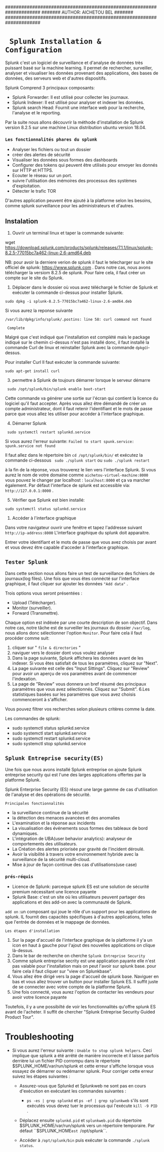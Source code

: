#####################################################################
#######                AUTHOR: AICHETOU BEL                   #######                       
#####################################################################

# ``  Splunk Installation & Configuration   ``


Splunk c'est un logiciel de surveillance et d'analyse de données très puissant basé sur la machine learning. 
Il permet de rechercher, surveiller, analyser et visualiser les données provenant des applications, des bases de données, des serveurs web et d'autres dispositifs.

Splunk Comprend 3 principaux composants:
* Splunk Forwarder: Il est utilisé pour collecter les journaux.
* Splunk Indexer: Il est utilisé pour analyser et indexer les données.
* Splunk search Head: Fournit une interface web pour la recherche, l'analyse et le reporting.

Par la suite nous allons découvrir la méthode d'installation de Splunk version 8.2.5 sur une machine Linux distribution ubuntu version 18.04.


### ``Les fonctionnalités phares du splunk``
* Analyser les fichiers ou tout un dossier
* créer des alertes de sécurité
* Visualiser les données sous formes des dashboards
* Configurer des tokens qui peuvent être utilisés pour envoyer les donnés sur HTTP et HTTPS.
* Ecouter le réseau sur un port.
* suivre l'utilisation des mémoires des processus des systèmes d'exploitation.
* Détecter le trafic TOR

D'autres application peuvent être ajouté à la platforme selon les besoins, comme splunk surveillance pour les administrateurs et d'autres.


## Instalation
1. Ouvrir un terminal linux et taper la commande suivante:


wget https://download.splunk.com/products/splunk/releases/7.1.1/linux/splunk-8.2.5-77015bc7a462-linux-2.6-amd64.deb

NB: pour avoir la derniere verion de splunk il faut le telecharger sur le site officiel de splunk: https://www.splunk.com . Dans notre cas, nous avons télécharger la versiom 8.2.5 de splunk. Pour faire cela, il faut créer un compte sur le site du Splunk.


1. Déplacer dans le dossier où vous avez téléchargé le fichier de Splunk et exécuter la commande ci-dessus pour installer Splunk.


`` sudo dpkg -i splunk-8.2.5-77015bc7a462-linux-2.6-amd64.deb ``

Si vous aurez la reponse suivante 

`` /var/lib/dpkg/info/splunk/.postins: line 58: curl command not found `` 

`` Complete``

Malgré que c'est indiqué que l'installation est complété mais le package indiqué sur le chemin ci-dessus n'est pas installé donc, il faut installé la commande Curl de linux et reinstaller Splunk avec la commande ``dpkg``ci-dessus.

Pour installer Curl Il faut exécuter la commande suivante:

``sudo apt-get install curl``

3. permettre à Splunk de toujours démarrer lorsque le serveur démarre

``  sudo /opt/splunk/bin/splunk enable boot-start ``

Cette commande va générer une sortie sur l'écran qui contient la licence du logiciel qu'il faut accepter. Après vous allez être démandé de créer un compte administrateur, dont il faut retenir l'identifiant et le mots de passe parce que vous allez les utiliser pour accéder à l'interface graphique.

4. Démarrer Splunk

`` sudo systemctl restart splunkd.service``

Si vous aurez l'erreur suivante:
`` Failed to start spunk.service:  spunk.service not found ``

Il faut allez dans le répertoire bin `` cd /opt/splunk/bin/ `` et exécutez la commande ci-dessous `` sudo ./splunk start`` ou  `` sudo ./splunk restart ``

à la fin de la réponse, vous trouverez le lien vers l'interface Splunk. 
Si vous aurez le nom de votre domaine comme ``aichetou-virtuel-machine:8000 `` vous pouvez le changer par localhost : ``localhost:8000`` et ça va marcher également. Par défaut l'interface de splunk est accessible via: `` http://127.0.0.1:8000 `` .

5. Vérifier que Splunk est bien installé:

`` sudo systemctl status splunkd.service ``

1. Accéder à l'interface graphique 


Dans votre navigateur ouvrir une fenêtre et tapez l'addresse suivant  `` http://ip-address:8000 `` L'interface graphique du splunk doit apparaitre.

Entrer votre identifiant et le mots de passe que vous avez choisis par avant et vous devez être capable d'acceder à l'interface graphique.
 

## ``Tester Splunk``

Dans cette section nous allons faire un test de surveillance des fichiers de journaux(log files).
Une fois que vous êtes connécté sur l'interface graphique, il faut cliquer sur ajouter les données `` "Add data" `` .

Trois options vous seront présentées : 
* Upload (Télécharger). 
* Monitor (surveiller).
* Forward (Transmettre).

Chaque option est indéxée par une  courte description de son objectif. 
Dans notre cas, notre tâche est de surveiller les journaux du dossier ``/var/log``, nous allons donc sélectionner l'option ``Monitor``.
Pour faire cela il faut procéder comme suit:
1. cliquer sur " ``file & directories`` "
2. naviguer vers le dossier dont vous voulez analyser
3. Dans la page suivante, Splunk affichera les données avant de les indexer. Si vous êtes satisfait de tous les paramètres, cliquez sur "Next".
4. La page suivante est celle des "Input Sittings". Cliquez sur "Review" pour avoir un aperçu de vos paramètres avant de commencer l'indexation.
5. La page de "Review" vous donnera un bref résumé des principaux paramètres que vous avez sélectionnés. Cliquez sur "Submit".
6.Les statistiques basées sur les paramètres que vous avez choisis commenceront à s'afficher.

Vous pouvez filtrer vos recherches selon plusieurs critères comme la date.

Les commandes de splunk: 
* sudo systemctl status splunkd.service
* sudo systemctl start splunkd.service
* sudo systemctl restart splunkd.service
* sudo systemctl stop splunkd.service



## ``Splunk Entreprise security(ES)``

Une fois que nous avons installé Splunk entreprise on ajoute Splunk entreprise security qui est l'une des larges applications offertes par la platforme Splunk.

Splunk Enterprise Security (ES) résout une large gamme de cas d'utilisation de l'analyse et des opérations de sécurité.

``Principales fonctionnalités``
* la surveillance continue de la sécurité
* la détection des menaces avancées et des anomalies
* L'examination et la réponse aux incidents
* La visualisation des événements sous formes des tableaux de bord dynamiques.
* L'intégration de UBA(user behavior analytics): analyseur de comportements des utilisateurs.
* La Création des alertes priorisée par gravité de l'incident déroulé.
* Avoir la visibilité à travers votre environnement hybride avec la surveillance de la sécurité multi-cloud.
* Mise à jour de façon continue des cas d'utilisations(use case)

      
      

### ``prés-réquis``

* Licence de Splunk: parceque splunk ES est une solution de sécurité premium nécessitant une licence payante
* Splunk Base: c'est un site où les utilisateurs peuvent partager des applications et des add-on avec la communauté de Splunk.

``add on`` :un composant qui joue le rôle d'un support pour les applications de splunk. IL fournit des capacités spécifiques à d'autres applications, telles que l'entrée de données et le mappage de données.

``Les étapes d'installation ``

1. Sur la page d'accueil  de l'interface graphique de la platforme il y'a un icon en haut à gauche pour l'ajout des nouvelles applications on clique là-dessus.
2. Dans le bar de recherche on cherche ``Splunk Entreprise Security`` 
3. Comme splunk entreprise secrity est une application payante elle n'est pas valable pour l'installation mais on peut l'avoir sur splunk base. pour faire cela il faut cliquer sur "view on Splunkbase".
4. Vous allez être dirigé vers la page d'accueil de splunk base. Naviguer en bas et vous allez trouver un button pour installer Splunk ES. Il suffit juste de se connecter avec votre compte de la platforme Splunk.
5. Une fois connecté, vous aurez l'option de contacter les vendeurs pour avoir votre licence payante


Toutefois, il y a une possibilté de voir les fonctionnalités qu'offre splunk ES avant de l'acheter. Il suffit de chercher "Splunk Entreprise Security Guided Product Tour".



# Troubleshooting

* Si vous aurez l'erreur suivante : ``Unable to stop splunk helpers``. Ceci implique que splunk a été arrêté de manière incorrecte et il laisse parfois derrière lui un fichier PID corrompu dans le répertoire $SPLUNK_HOME/var/run/splunk et cette erreur s'affiche lorsque vous essayez de démarrer ou redémarrer splunk. Pour corriger cette erreur suivez les étapes suivantes :
    * Assurez-vous que Splunkd et Splunkweb ne sont pas en cours d'exécution en exécutant les commandes suivantes :
        * ``ps -es | grep splunkd`` et ``ps -ef | grep splunkweb`` s'ils sont exécutés vous devez tuer le processus qui l'exécute  ``kill -9 PID ``.

    * Déplacez ensuite ``splunkd.pid`` et ``splunkweb.pid`` du répertoire $SPLUNK_HOME/var/run/splunk vers un répertoire temporaire. Par défaut ``$SPLUNK_HOME``est ``/opt/splunk``.
    * Accéder à ``/opt/splunk/bin`` puis exécuter la commande ``./splunk status``.







